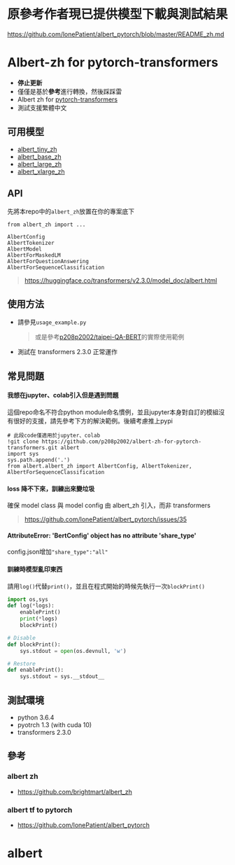 # 原參考作者現已提供模型下載與測試結果
https://github.com/lonePatient/albert_pytorch/blob/master/README_zh.md

# Albert-zh for pytorch-transformers
- **停止更新**
- 僅僅是基於**參考**進行轉換，然後踩踩雷
- Albert zh for [pytorch-transformers](https://github.com/huggingface/transformers)
- 測試支援繁體中文

## 可用模型 
- [albert_tiny_zh](https://github.com/p208p2002/albert-zh-for-pytorch-transformers/releases/download/am_v1.1/albert_tiny.zip)
- [albert_base_zh](https://github.com/p208p2002/albert-zh-for-pytorch-transformers/releases/download/am_v1.1/albert_base.zip)
- [albert_large_zh](https://github.com/p208p2002/albert-zh-for-pytorch-transformers/releases/download/am_v1.1/albert_large.zip)
- [albert_xlarge_zh](https://github.com/p208p2002/albert-zh-for-pytorch-transformers/releases/download/am_v1.1/albert_xlarge.zip)

## API
先將本repo中的`albert_zh`放置在你的專案底下

`from albert_zh import ...`
```
AlbertConfig
AlbertTokenizer
AlbertModel
AlbertForMaskedLM
AlbertForQuestionAnswering
AlbertForSequenceClassification
```
> https://huggingface.co/transformers/v2.3.0/model_doc/albert.html

## 使用方法
- 請參見`usage_example.py`
    > 或是參考[p208p2002/taipei-QA-BERT](https://github.com/p208p2002/taipei-QA-BERT)的實際使用範例
- 測試在 transformers 2.3.0 正常運作

## 常見問題
#### 我想在jupyter、colab引入但是遇到問題
這個repo命名不符合python module命名慣例，並且jupyter本身對自訂的模組沒有很好的支援，請先參考下方的解決範例。後續考慮推上pypi
```jupyter
# 此段code僅適用於jupyter、colab
!git clone https://github.com/p208p2002/albert-zh-for-pytorch-transformers.git albert
import sys 
sys.path.append('.')
from albert.albert_zh import AlbertConfig, AlbertTokenizer, AlbertForSequenceClassification
```
#### loss 降不下來，訓練出來變垃圾
確保 model class 與 model config 由 albert_zh 引入，而非 transformers
> https://github.com/lonePatient/albert_pytorch/issues/35

#### AttributeError: 'BertConfig' object has no attribute 'share_type'
config.json增加`"share_type":"all"`

#### 訓練時模型亂印東西
請用`log()`代替`print()`，並且在程式開始的時候先執行一次`blockPrint()`
```python
import os,sys
def log(*logs):
    enablePrint()
    print(*logs)
    blockPrint()

# Disable
def blockPrint():
    sys.stdout = open(os.devnull, 'w')

# Restore
def enablePrint():
    sys.stdout = sys.__stdout__
```

## 測試環境
- python 3.6.4
- pyotrch 1.3 (with cuda 10)
- transformers 2.3.0

## 參考
### albert zh
- https://github.com/brightmart/albert_zh
### albert tf to pytorch
- https://github.com/lonePatient/albert_pytorch
# albert
